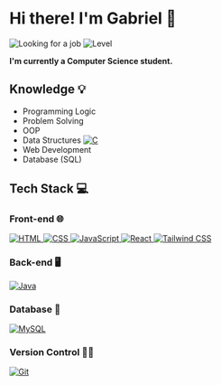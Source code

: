 <h1>Hi there! I'm Gabriel 🧐</h1>

<p>
  
  <img src="https://img.shields.io/badge/Looking_for_a_job-Yes!-green" alt="Looking for a job">
  
  <img src="https://img.shields.io/badge/Level-Beginner/Intermediate-orange" alt="Level">

</p>

<b>I'm currently a Computer Science student.</b>

<h2>Knowledge 💡</h2>
<ul>
    <li>Programming Logic</li>
    <li>Problem Solving</li>
    <li>OOP</li>
    <li>Data Structures 
      <a href="https://img.shields.io/badge/C-blue">
        <img src="https://img.shields.io/badge/C-blue" alt="C">
      </a>
    </li>
    <li>Web Development</li>
    <li>Database (SQL)</li>
</ul>

<h2>Tech Stack 💻</h2>

<h3>Front-end 🌐</h3>
<p>
  <a href="https://developer.mozilla.org/en-US/docs/Web/HTML">
    <img src="https://img.shields.io/badge/HTML-5-orange" alt="HTML">
  </a>
  <a href="https://developer.mozilla.org/en-US/docs/Web/CSS">
    <img src="https://img.shields.io/badge/CSS-3-blue" alt="CSS">
  </a>
  <a href="https://developer.mozilla.org/en-US/docs/Web/JavaScript">
    <img src="https://img.shields.io/badge/JavaScript-ES6-yellow" alt="JavaScript">
  </a>
  <a href="https://reactjs.org/">
    <img src="https://img.shields.io/badge/React-17.x-blue" alt="React">
  </a>
  <a href="https://tailwindcss.com/">
    <img src="https://img.shields.io/badge/Tailwind_CSS-2.x-38B2AC" alt="Tailwind CSS">
  </a>
</p>

<h3>Back-end 🖥️</h3>
<p>
  <a href="https://www.oracle.com/java/">
    <img src="https://img.shields.io/badge/Java-17-red" alt="Java">
  </a>
</p>

<h3>Database 💽</h3>
<p>
  <a href="https://www.mysql.com/">
    <img src="https://img.shields.io/badge/MySQL-8.0-blue" alt="MySQL">
  </a>
</p>

<h3>Version Control 🧑‍💻</h3>
<p>
  <a href="https://git-scm.com/">
    <img src="https://img.shields.io/badge/Git-2.x-lightgrey" alt="Git">
  </a>
</p>
